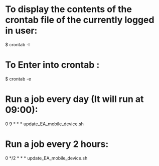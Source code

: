 # To display the contents of the crontab file of the currently logged in user:
$ crontab -l

# To Enter into crontab :
$ crontab -e

# Run a job every day (It will run at 09:00):
0 9 * * * update_EA_mobile_device.sh

# Run a job every 2 hours:
0 */2 * * * update_EA_mobile_device.sh